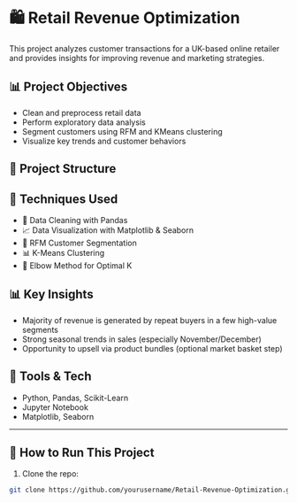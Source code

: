 # 🛍️ Retail Revenue Optimization

This project analyzes customer transactions for a UK-based online retailer and provides insights for improving revenue and marketing strategies.

## 📊 Project Objectives

- Clean and preprocess retail data
- Perform exploratory data analysis
- Segment customers using RFM and KMeans clustering
- Visualize key trends and customer behaviors

## 📁 Project Structure


## 🧪 Techniques Used

- 🧹 Data Cleaning with Pandas
- 📈 Data Visualization with Matplotlib & Seaborn
- 🧠 RFM Customer Segmentation
- 📊 K-Means Clustering
- 🧮 Elbow Method for Optimal K

## 📊 Key Insights

- Majority of revenue is generated by repeat buyers in a few high-value segments
- Strong seasonal trends in sales (especially November/December)
- Opportunity to upsell via product bundles (optional market basket step)

## 📎 Tools & Tech

- Python, Pandas, Scikit-Learn
- Jupyter Notebook
- Matplotlib, Seaborn

---

## 🚀 How to Run This Project

1. Clone the repo:
```bash
git clone https://github.com/yourusername/Retail-Revenue-Optimization.git
